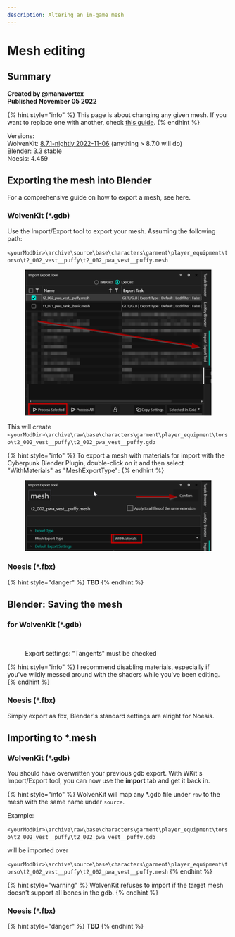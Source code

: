```yaml
---
description: Altering an in-game mesh
---
```


# Mesh editing

## Summary <a href="#summary" id="summary"></a>

**Created by @manavortex**\
**Published November 05 2022**

{% hint style="info" %}
This page is about changing any given mesh. If you want to replace one with another, check [this guide](replace-a-player-item-with-an-npc-item.md).
{% endhint %}

Versions:\
WolvenKit: [8.7.1-nightly.2022-11-06](https://github.com/WolvenKit/WolvenKit/compare/8.7.1-nightly.2022-11-05...8.7.1-nightly.2022-11-06) (anything > 8.7.0 will do)\
Blender: 3.3 stable\
Noesis: 4.459

## Exporting the mesh into Blender

For a comprehensive guide on how to export a mesh, see here.

### WolvenKit (\*.gdb)

Use the Import/Export tool to export your mesh. Assuming the following path:

`<yourModDir>\archive\source\base\characters\garment\player_equipment\torso\t2_002_vest__puffy\t2_002_pwa_vest__puffy.mesh`

<figure><img src="../../../.gitbook/assets/image (6).png" alt=""><figcaption></figcaption></figure>

This will create `<yourModDir>\archive\raw\base\characters\garment\player_equipment\torso\t2_002_vest__puffy\t2_002_pwa_vest__puffy.gdb`

{% hint style="info" %}
To export a mesh with materials for import with the Cyberpunk Blender Plugin, double-click on it and then select "WithMaterials" as "MeshExportType":
{% endhint %}

<figure><img src="../../../.gitbook/assets/image (23).png" alt=""><figcaption></figcaption></figure>

### Noesis (\*.fbx)

{% hint style="danger" %}
**TBD**
{% endhint %}

## Blender: Saving the mesh

### for WolvenKit (\*.gdb)

<figure><img src="https://i.imgur.com/eauWYiF.png" alt=""><figcaption><p>Export settings: "Tangents" must be checked</p></figcaption></figure>

{% hint style="info" %}
I recommend disabling materials, especially if you've wildly messed around with the shaders while you've been editing.
{% endhint %}

### Noesis (\*.fbx)

Simply export as fbx, Blender's standard settings are alright for Noesis.

## Importing to \*.mesh

### WolvenKit (\*.gdb)

You should have overwritten your previous gdb export. With WKit's Import/Export tool, you can now use the **import** tab and get it back in.

{% hint style="info" %}
WolvenKit will map any \*.gdb file under `raw` to the mesh with the same name under `source`.

Example:

`<yourModDir>\archive\raw\base\characters\garment\player_equipment\torso\t2_002_vest__puffy\t2_002_pwa_vest__puffy.gdb`&#x20;

will be imported over

`<yourModDir>\archive\source\base\characters\garment\player_equipment\torso\t2_002_vest__puffy\t2_002_pwa_vest__puffy.mesh`
{% endhint %}

{% hint style="warning" %}
WolvenKit refuses to import if the target mesh doesn't support all bones in the gdb.
{% endhint %}

### Noesis (\*.fbx)

{% hint style="danger" %}
**TBD**
{% endhint %}

